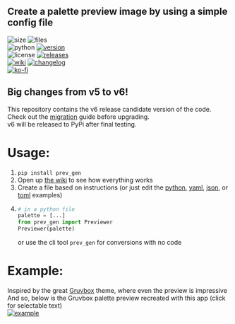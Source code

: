## Create a palette preview image by using a simple config file

![size](https://img.shields.io/github/languages/code-size/aonodensetsu/prev_gen) ![files](https://img.shields.io/github/directory-file-count/aonodensetsu/prev_gen)   
![python](https://img.shields.io/pypi/pyversions/prev-gen) [![version](https://img.shields.io/pypi/v/prev-gen)](https://pypi.org/project/prev-gen/5.1.0/)  
![license](https://img.shields.io/pypi/l/prev-gen) [![releases](https://img.shields.io/badge/releases-here-green?logo=pypi)](https://pypi.org/project/prev-gen/#history)  
[![wiki](https://img.shields.io/badge/wiki-here-pink)](https://github.com/Aonodensetsu/prev_gen/blob/main/WIKI.md) [![changelog](https://img.shields.io/badge/changelog-here-pink)](https://github.com/Aonodensetsu/prev_gen/blob/main/CHANGELOG.md)  
[![ko-fi](https://img.shields.io/badge/show-support-555599?style=for-the-badge&logo=kofi)](https://ko-fi.com/aonodensetsu)

## Big changes from v5 to v6!
This repository contains the v6 release candidate version of the code.  
Check out the [migration](MIGRATION6.md) guide before upgrading.  
v6 will be released to PyPi after final testing.

# Usage:
1. `pip install prev_gen`
2. Open up [the wiki](https://github.com/Aonodensetsu/prev_gen/blob/main/WIKI.md) to see how everything works
3. Create a file based on instructions (or just edit the [python](https://github.com/Aonodensetsu/prev_gen/blob/main/example.py), [yaml](https://github.com/Aonodensetsu/prev_gen/blob/main/example.yml), [json](https://github.com/Aonodensetsu/prev_gen/blob/main/example.json), or [toml](https://github.com/Aonodensetsu/prev_gen/blob/main/example.toml) examples)
4. ```python
   # in a python file
   palette = [...]
   from prev_gen import Previewer
   Previewer(palette)
   ```
   or use the cli tool `prev_gen` for conversions with no code

# Example:
Inspired by the great [Gruvbox](https://github.com/morhetz/gruvbox) theme, where even the preview is impressive  
And so, below is the Gruvbox palette preview recreated with this app (click for selectable text)  
[![example](https://raw.githubusercontent.com/Aonodensetsu/prev_gen/main/gruvbox.png)](https://raw.githubusercontent.com/Aonodensetsu/prev_gen/main/gruvbox.svg)
